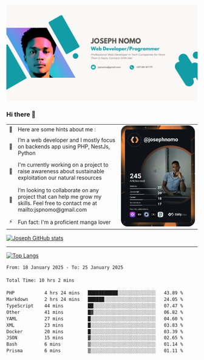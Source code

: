 ![Banner of my profile!](/Joseph_NOMO_NEW.png "Banner")

### Hi there 👋

<!--- | --  | 👋  | Here are some hints about me :                                                                                                 | <td rowspan=6><img src="/devcard.svg" width="400" alt="Joseph NOMO's Dev Card"/></td> |
| --- | --- | ------------------------------------------------------------------------------------------------------------------------------ | ------------------------------------------------------------------------------------- |
| --  | 🔭  | I’m a web developer and I mostly focus on backends app using PHP, NestJs, Python                                               |
| --  | 🦁  | I'm currently working on a project to raise awareness about sustainable exploitation our natural resources                     |
| --  | 👯  | I’m looking to collaborate on any project that can help me grow my skills. Feel free to contact me at mailto:jspnomo@gmail.com |
| --  | ⚡  | Fun fact: I'm a proficient manga lover                                                                                         |
--->

<table>
    <tr>
        <td width="1%">👋</td>
        <td width="55%">Here are some hints about me :</td>
        <td rowspan=6 width="44%"><img src="/devcard.svg" width="400" alt="Joseph NOMO's Dev Card"/></td>
    </tr>
    <tr>
        <td>🔭</td>
        <td>I’m a web developer and I mostly focus on backends app using PHP, NestJs, Python</td>
    </tr>
    <tr>
        <td>🦁</td>
        <td>I'm currently working on a project to raise awareness about sustainable exploitation our natural resources</td>
    </tr>
    <tr>
        <td>👯</td>
        <td>I’m looking to collaborate on any project that can help me grow my skills. Feel free to contact me at mailto:jspnomo@gmail.com</td>
    </tr>
    <tr>
        <td>⚡</td>
        <td>Fun fact: I'm a proficient manga lover</td>
    </tr>

</table>

[![Joseph GitHub stats](https://github-readme-stats-seven-sigma-53.vercel.app/api?username=Jspascal)](https://github.com/Jspascal/github-readme-stats)

---

[![Top Langs](https://github-readme-stats-seven-sigma-53.vercel.app/api/top-langs/?username=Jspascal&layout=compact)](https://github.com/Jspascal/github-readme-stats)

<!--START_SECTION:waka-->

```txt
From: 18 January 2025 - To: 25 January 2025

Total Time: 10 hrs 2 mins

PHP           4 hrs 24 mins   ███████████░░░░░░░░░░░░░░   43.89 %
Markdown      2 hrs 24 mins   ██████░░░░░░░░░░░░░░░░░░░   24.05 %
TypeScript    44 mins         ██░░░░░░░░░░░░░░░░░░░░░░░   07.47 %
Other         41 mins         █▓░░░░░░░░░░░░░░░░░░░░░░░   06.82 %
YAML          27 mins         █░░░░░░░░░░░░░░░░░░░░░░░░   04.60 %
XML           23 mins         █░░░░░░░░░░░░░░░░░░░░░░░░   03.83 %
Docker        20 mins         █░░░░░░░░░░░░░░░░░░░░░░░░   03.39 %
JSON          15 mins         ▓░░░░░░░░░░░░░░░░░░░░░░░░   02.65 %
Bash          6 mins          ▒░░░░░░░░░░░░░░░░░░░░░░░░   01.14 %
Prisma        6 mins          ▒░░░░░░░░░░░░░░░░░░░░░░░░   01.11 %
```

<!--END_SECTION:waka-->
